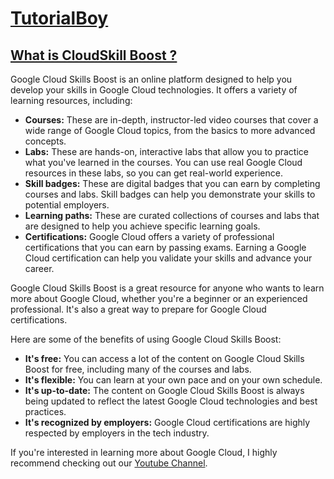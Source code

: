 # [TutorialBoy](https://www.youtube.com/channel/UC2s63STrkJk2rlH2eGyZpYA)

## [What is CloudSkill Boost ?](https://www.cloudskillsboost.google/)

Google Cloud Skills Boost is an online platform designed to help you develop your skills in Google Cloud technologies. It offers a variety of learning resources, including:

* **Courses:** These are in-depth, instructor-led video courses that cover a wide range of Google Cloud topics, from the basics to more advanced concepts.
* **Labs:** These are hands-on, interactive labs that allow you to practice what you've learned in the courses. You can use real Google Cloud resources in these labs, so you can get real-world experience.
* **Skill badges:** These are digital badges that you can earn by completing courses and labs. Skill badges can help you demonstrate your skills to potential employers.
* **Learning paths:** These are curated collections of courses and labs that are designed to help you achieve specific learning goals.
* **Certifications:** Google Cloud offers a variety of professional certifications that you can earn by passing exams. Earning a Google Cloud certification can help you validate your skills and advance your career.



Google Cloud Skills Boost is a great resource for anyone who wants to learn more about Google Cloud, whether you're a beginner or an experienced professional. It's also a great way to prepare for Google Cloud certifications.

Here are some of the benefits of using Google Cloud Skills Boost:

* **It's free:** You can access a lot of the content on Google Cloud Skills Boost for free, including many of the courses and labs.
* **It's flexible:** You can learn at your own pace and on your own schedule.
* **It's up-to-date:** The content on Google Cloud Skills Boost is always being updated to reflect the latest Google Cloud technologies and best practices.
* **It's recognized by employers:** Google Cloud certifications are highly respected by employers in the tech industry.

If you're interested in learning more about Google Cloud, I highly recommend checking out our [Youtube Channel](https://www.youtube.com/channel/UC2s63STrkJk2rlH2eGyZpYA).



